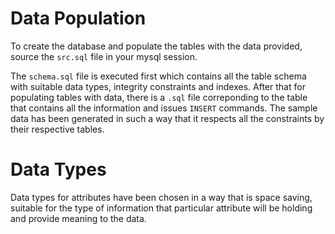 # Data Population

To create the database and populate the tables with the data provided, source
the `src.sql` file in your mysql session.

The `schema.sql` file is executed first which contains all the table schema
with suitable data types, integrity constraints and indexes. After that for
populating tables with data, there is a `.sql` file correponding to the table
that contains all the information and issues `INSERT` commands. The sample data
has been generated in such a way that it respects all the constraints by their
respective tables.

# Data Types

Data types for attributes have been chosen in a way that is space saving,
suitable for the type of information that particular attribute will be holding
and provide meaning to the data.